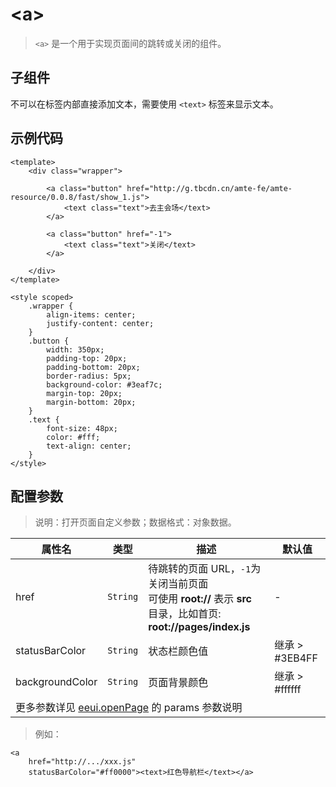 # &lt;a&gt;

> `<a>` 是一个用于实现页面间的跳转或关闭的组件。

## 子组件

不可以在标签内部直接添加文本，需要使用 `<text>` 标签来显示文本。

## 示例代码

```vue
<template>
    <div class="wrapper">

        <a class="button" href="http://g.tbcdn.cn/amte-fe/amte-resource/0.0.8/fast/show_1.js">
            <text class="text">去主会场</text>
        </a>

        <a class="button" href="-1">
            <text class="text">关闭</text>
        </a>

    </div>
</template>

<style scoped>
    .wrapper {
        align-items: center;
        justify-content: center;
    }
    .button {
        width: 350px;
        padding-top: 20px;
        padding-bottom: 20px;
        border-radius: 5px;
        background-color: #3eaf7c;
        margin-top: 20px;
        margin-bottom: 20px;
    }
    .text {
        font-size: 48px;
        color: #fff;
        text-align: center;
    }
</style>
```


## 配置参数

>说明：打开页面自定义参数；数据格式：对象数据。

<table>
    <thead>
    <tr>
        <th>属性名</th>
        <th>类型</th>
        <th>描述</th>
        <th>默认值</th>
    </tr>
    </thead>
    <tbody>
    <tr>
        <td>href</td>
        <td><code>String</code></td>
        <td>待跳转的页面 URL，<code>-1</code>为关闭当前页面<br/><Stis>可使用 <strong>root://</strong> 表示 <strong>src</strong> 目录，比如首页: <strong>root://pages/index.js</strong></Stis></td>
        <td>-</td>
    </tr>
    <tr>
        <td>statusBarColor</td>
        <td><code>String</code></td>
        <td>状态栏颜色值</td>
        <td>继承 &gt; #3EB4FF</td>
    </tr>
    <tr>
        <td>backgroundColor</td>
        <td><code>String</code></td>
        <td>页面背景颜色</td>
        <td>继承 &gt; #ffffff</td>
    </tr>
    <tr>
        <td colspan="4">更多参数详见 <a href="/module/newPage.html#eeuiopenpage" class="" data-ss1554876888="1">eeui.openPage</a> 的 params 参数说明</td>
    </tr>
    </tbody>
</table>

> 例如：

```vue
<a 
    href="http://.../xxx.js"
    statusBarColor="#ff0000"><text>红色导航栏</text></a>
```


